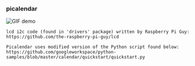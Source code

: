 ### picalendar
![GIF demo](demo/demo.gif)
```
lcd i2c code (found in 'drivers' package) written by Raspberry Pi Guy:
https://github.com/the-raspberry-pi-guy/lcd
```

```
Picalendar uses modified version of the Python script found below:
https://github.com/googleworkspace/python-samples/blob/master/calendar/quickstart/quickstart.py
```
